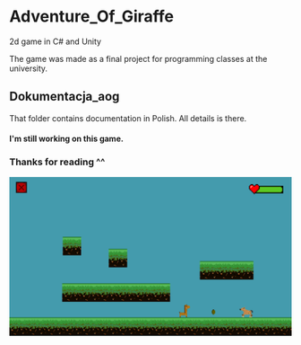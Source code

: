 # Adventure_Of_Giraffe
2d game in C# and Unity

The game was made as a final project for programming classes at the university.

## Dokumentacja_aog

That folder contains documentation in Polish.
All details is there.

#### I'm still working on this game.
### Thanks for reading ^^

![Screenshot](gameplay.png)
